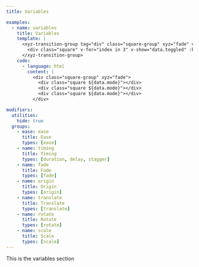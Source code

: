 ```yaml
---
title: Variables

examples:
  - name: variables
    title: Variables
    template: |
      <xyz-transition-group tag="div" class="square-group" xyz="fade" v-on="data.listeners">
        <div class="square" v-for="index in 3" v-show="data.toggled" :key="index"></div>
      </xyz-transition-group>
    code:
      - language: html
        content: |
          <div class="square-group" xyz="fade">
            <div class="square ${data.mode}"></div>
            <div class="square ${data.mode}"></div>
            <div class="square ${data.mode}"></div>
          </div>

modifiers:
  utilities:
    hide: true
  groups:
    - ease: ease
      title: Ease
      types: [ease]
    - name: timing
      title: Timing
      types: [duration, delay, stagger]
    - name: fade
      title: Fade
      types: [fade]
    - name: origin
      title: Origin
      types: [origin]
    - name: translate
      title: Translate
      types: [translate]
    - name: rotate
      title: Rotate
      types: [rotate]
    - name: scale
      title: Scale
      types: [scale]
---
```


This is the variables section
